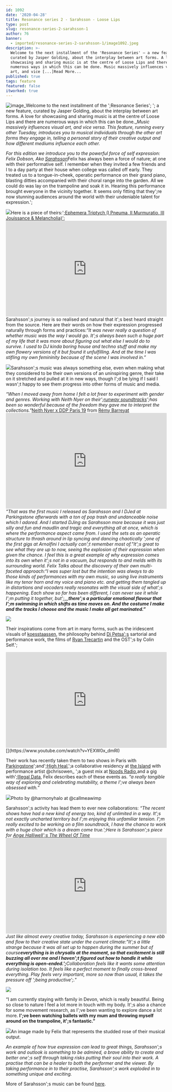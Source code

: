 ```yaml
---
id: 1092
date: '2020-04-28'
title: Resonance series 2 - Sarahsson - Loose Lips
type: post
slug: resonance-series-2-sarahsson-1
author: 76
banner:
  - imported/resonance-series-2-sarahsson-1/image1092.jpeg
description: >-
  Welcome to the next installment of the 'Resonance Series' – a new feature,
  curated by Jasper Golding, about the interplay between art forms. A love for
  showcasing and sharing music is at the centre of Loose Lips and there are
  numerous ways in which this can be done. Music massively influences visual
  art, and vice [...]Read More...
published: true
tags: feature
featured: false
itworked: true
---
```

![image](../imported/resonance-series-2-sarahsson-1/image1092.jpeg)_Welcome to the next installment of the ';Resonance Series'; '; a new feature, curated by Jasper Golding, about the interplay between art forms. A love for showcasing and sharing music is at the centre of Loose Lips and there are numerous ways in which this can be done.__Music massively influences visual art, and vice versa. This feature, running every other Tuesday, introduces you to musical individuals through the other art forms they engage in, telling a personal story of their creative output and how different mediums influence each other._

_For this edition we introduce you to the powerful force of self expression: Felix Dobson, Aka [](https://soundcloud.com/sarahsson)_ [_Sarahsson_](https://soundcloud.com/sarahsson)Felix has always been a force of nature; at one with their performative self. I remember when they invited a few friends and I to a day party at their house when college was called off early. They treated us to a tongue-in-cheek, operatic performance on their grand piano, blasting ditties accompanied with their choral range into the garden. All we could do was lay on the trampoline and soak it in. Hearing this performance brought everyone in the vicinity together. It seems only fitting that they';re now stunning audiences around the world with their undeniable talent for expression.';

![](https://lh5.googleusercontent.com/GgAXv2JDCPA1-ltibze6zurb94WJteqEttT7ALHA6LBKfMECiKwcGX5Z_sXXcfJVpMPkLYL7MUent55zQ6KouOU6kevFoPKEcCF3KTs0vnkGgqcLtdLULLAswzWCIzMIZhsfiW3K)Here is a piece of theirs:';[Ephemera Triptych (I Pneuma, II Murmuratio, III Jouissance & Melancholia)';](https://highheal.bandcamp.com/track/sarahsson-ephemera-tryptich?fbclid=IwAR2mxXoBL4vlw9pk5-RVj-FTj-0gepv8n9t-Mu4sISA0VbSaxWlLtfGYPTk)<iframe width='100%' height='300' scrolling='no' frameborder='no' allow='autoplay' src='https://bandcamp.com/EmbeddedPlayer/album=3906001944/size=large/bgcol=333333/linkcol=0f91ff/tracklist=false/artwork=small/track=995666665/transparent=true/'></iframe>Sarahsson';s journey is so realised and natural that it';s best heard straight from the source. Here are their words on how their expression progressed naturally through forms and practices:_“It was never really a question of whether music was the way I would go. It';s always been such a huge part of my life that it was more about figuring out what else I would do to survive. I used to DJ kinda boring house and techno stuff and make my own flowery versions of it but found it unfulfilling. And at the time I was stifling my own femininity because of the scene I was involved in.”_

![](https://lh4.googleusercontent.com/H2-qFQ18NLhb5Of6cSZ_s6iK6PPVi0Pij4We0jWSNlRCwmY_CfZAPSXk4rR3evvKLEzw8_4S4LPYG4TonpiPRkcxaANbzjwDc_XgpPYmMLnyDQukK5BM5gSpaY9vcUhBDvLX-DcX)Sarahsson';s music was always something else, even when making what they considered to be their own versions of an uninspiring genre, their take on it stretched and pulled at it in new ways, though I';d be lying if I said I wasn';t happy to see them progress into other forms of music and media.  
  
_“When I moved away from home I felt a lot freer to experiment with gender and genres. Working with Neith Nyer on their';[](https://remybarreyat.com/neith-nyer-x-ddp-19-20/?fbclid=IwAR10jtAcftePcGiRwARVrwdeZKWwph6mQ3ru-k7f41m-kM509aFm2tMy1jY)[runway soundtracks](https://remybarreyat.com/neith-nyer-x-ddp-19-20/?fbclid=IwAR10jtAcftePcGiRwARVrwdeZKWwph6mQ3ru-k7f41m-kM509aFm2tMy1jY)';has been so wonderful because of the freedom they gave me to interpret the collections."_[Neith Nyer x DDP Paris 19](https://vimeo.com/320953840) from [Rémy Barreyat](https://vimeo.com/remybarreyat)<iframe width='100%' height='300' scrolling='no' frameborder='no' allow='autoplay' src='https://player.vimeo.com/video/320953840?color=f5f7fa&title=0&byline=0&portrait=0'></iframe>_"That was the first music I released as Sarahsson and I DJed at Parkingstone afterwards with a ton of pop trash and undanceable noise which I adored. And I started DJing as Sarahsson more because it was just silly and fun and maudlin and tragic and everything all at once, which is where the performance aspect came from. I used the sets as an operatic structure to thrash around in lip syncing and dancing chaotically ';one of the first gigs at Arnolfini I actually can';t remember most of.”_It';s great to see what they are up to now, seeing the explosion of their expression when given the chance. I feel this is a great example of why expression comes into its own when it';s not in a vacuum, but responds to and melds with its surrounding world. Felix Talks about the discovery of their own multi-faceted approach:_“I was super lost but the intention was always to do those kinds of performances with my own music, so using live instruments like my tenor horn and my voice and piano etc. and getting them tangled up in distortions and vocoders really resonates with the visual side of what';s happening. Each show so far has been different, I can never see it while I';m putting it together, but';__**there';s a particular emotional flavour that I';m swimming in which shifts as time moves on. And the costume I make and the tracks I choose and the music I make all get marinated.”**_

![](https://lh3.googleusercontent.com/QIjk_PPgMRcLLQ0hQjuXcJLmT1sEKpdpZwrV_UUPW4wN98eNOAtUvMihK5Omow4URinUbS2IokatvlK1tgHrAsmssv6SclMWCvQfJ7pode-h8lBkHN6bdH5iYNf2tBcejMYdcN6s)

Their inspirations come from art in many forms, such as the iridescent visuals of [](https://www.pattymorgan.net/koesstaassen)[koesstaassen](https://www.pattymorgan.net/koesstaassen), the philosophy behind [](https://londonfashionweek.co.uk/designers_profile.aspx?DesignerID=5663#RL?rl_playlist=playlist_digital&rl_id=0)[Di Petsa';s](https://londonfashionweek.co.uk/designers_profile.aspx?DesignerID=5663#RL?rl_playlist=playlist_digital&rl_id=0) sartorial and performance work, the films of [](https://vimeo.com/trecartin)[Ryan Trecartin](https://vimeo.com/trecartin) and the OST';s by Colin Self.';

<iframe width='100%' height='300' scrolling='no' frameborder='no' allow='autoplay' src='https://www.youtube.com/embed/YEXW0x_dmRI'></iframe>[](https://www.youtube.com/watch?v=YEXW0x_dmRI)

Their work has recently taken them to two shows in Paris with [Parkingstone](https://parkingstone93.bandcamp.com/album/dandelion1)';and';[](https://highheal.bandcamp.com/)[High Heal](https://highheal.bandcamp.com/),';a collaborative residency at [](https://theislandbristol.com/)[the Island](https://theislandbristol.com/) with performance artist @chrisowen\_ ';a guest mix at [](https://noodsradio.com/)[Noods Radio](https://noodsradio.com/),and a gig with';[](https://illegaldata.bandcamp.com/releases)[Illegal Data](https://illegaldata.bandcamp.com/releases), Felix describes each of these events as. _“a really tangible way of exploring and celebrating mutability, a theme I';ve always been obsessed with.”_

![](https://lh3.googleusercontent.com/AnJEoKdxU9Z02wdrc-P5iDxolWAqygCFLIPGZvB2xwd8tW0189j1pEoim6iw5cL0NCJJ_s49hRcZy12gY3iOy9Qo5Ywj048OZjYenCXPiX9YteTR-HkosqPE6tB1R8VTZNiYM5xC)Photo by @harmonyhalo at @callmeawimp

Sarahsson';s activity has lead them to ever new collaborations: _“The recent shows have had a new kind of energy too, kind of unlimited in a way. It';s not exactly uncharted territory but I';m enjoying this unfamiliar tension. I';m really excited to be working on a film soundtrack, I have the chance to work with a huge choir which is a dream come true.';_Here is Sarahsson';s piece for [Ange Halliwell';s The Wheel Of Time](http://highheal.bandcamp.com/album/ange-halliwell-the-wheel-of-time)<iframe width='100%' height='300' scrolling='no' frameborder='no' allow='autoplay' src='https://bandcamp.com/EmbeddedPlayer/album=1531083434/size=large/bgcol=333333/linkcol=0f91ff/tracklist=false/artwork=small/track=2313211966/transparent=true/'></iframe>Just like almost every creative today, Sarahsson is experiencing a new ebb and flow to their creative state under the current climate:_"It';s a little strange because it was all set up to happen during the summer but of course_**_everything is in chrysalis at the moment, so that excitement is still buzzing all over me and I haven';t figured out how to handle it while everything is open-ended.';_**_Collaboration feels like it wants some attention during isolation too. It feels like a perfect moment to finally cross-breed everything. Play feels very important, more so now than usual, it takes the pressure off ';being productive';."_

![](https://lh5.googleusercontent.com/yuJeFSEJ6efVoxa4sdt06OWgpfxrj6ns0sL5I9rwlfdNhomvX1xKWM2F8TQdMXDi11sLKBuHVfEaUrvAy7GHMKwlA2Ndx2szZ_6oFHRVFRjPXLpU5iNwfx-j_--R8rJfz2KwxKo8)

“I am currently staying with family in Devon, which is really beautiful. Being so close to nature I feel a lot more in touch with my body. It';s also a chance for some movement research, as I';ve been wanting to explore dance a lot more. **I';ve been watching ballets with my mum and throwing myself around on the trampoline, it';s fantastic.”**

![](https://lh5.googleusercontent.com/0naDzIvl7hzFfY0NzbB33RbG8CVNcWRMGZc8VTnhsQ4RhFdN0tPqhXKpZ7IMZ7lnvgrVxQsCBnP5uLt7i7qgoY_QVAd5XyFmI1JqPnY5XLSbib85B2Nv5Bg0zsSQoVUkkREfdDGD)An image made by Felix that represents the studded rose of their musical output.

_An example of how true expression can lead to great things, Sarahsson';s work and outlook is something to be admired, a brave ability to create and better one';s self through taking risks putting their soul into their work. A practise that can be a healer to both the performer and the viewer. By taking performance in to their practise, Sarahsson';s work exploded in to something unique and exciting._

More of Sarahsson';s music can be found [here](https://soundcloud.com/sarahsson ).
